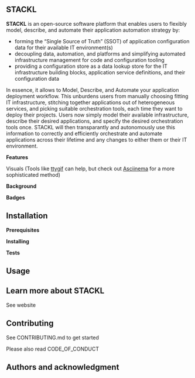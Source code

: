 ## STACKL

**STACKL** is an open-source software platform that enables users to flexibly model, describe, and automate their application automation strategy by:

*   forming the “Single Source of Truth” (SSOT) of application configuration data for their available IT environment(s)
*   decoupling data, automation, and platforms and simplifying automated infrastructure management for code and configuration tooling
*   providing a configuration store as a data lookup store for the IT infrastructure building blocks, application service definitions, and their configuration data

In essence, it allows to Model, Describe, and Automate your application deployment workflow. This unburdens users from manually choosing fitting IT infrastructure, stitching together applications out of heterogeneous services, and picking suitable orchestration tools, each time they want to deploy their projects. Users now simply model their available infrastructure, describe their desired applications, and specify the desired orchestration tools once. STACKL will then transparantly and autonomously use this information to correctly and efficiently orchestrate and automate applications across their lifetime and any changes to either them or their IT environment.

**Features**

Visuals (Tools like [ttygif](https://github.com/icholy/ttygif) can help, but check out [Asciinema](https://asciinema.org/) for a more sophisticated method)

**Background**

**Badges**


## **Installation**

**Prerequisites**

**Installing**

**Tests**


## **Usage**


## **Learn more about STACKL**

See website


## **Contributing**

See CONTRIBUTING.md to get started

Please also read CODE_OF_CONDUCT


## **Authors and acknowledgment**
